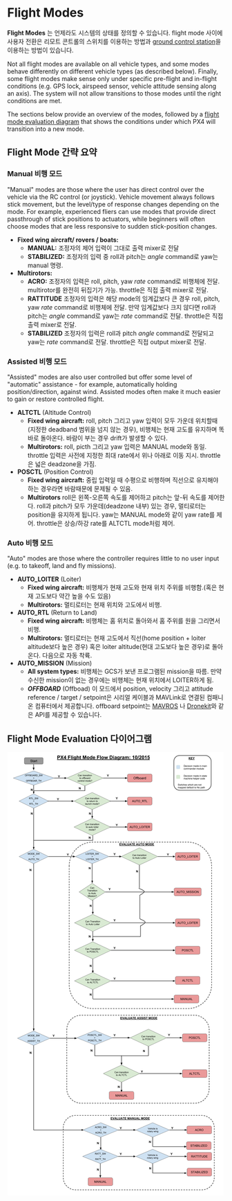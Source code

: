 # Flight Modes

**Flight Modes** 는 언제라도 시스템의 상태를 정의할 수 있습니다. flight mode 사이에 사용자 전환은 리모트 콘트롤의 스위치를 이용하는 방법과 [ground control station](../qgc/README.md)을 이용하는 방법이 있습니다.

Not all flight modes are available on all vehicle types, and some modes behave differently on different vehicle types (as described below). Finally, some flight modes make sense only under specific pre-flight and in-flight conditions (e.g. GPS lock, airspeed sensor, vehicle attitude sensing along an axis). The system will not allow transitions to those modes until the right conditions are met.

The sections below provide an overview of the modes, followed by a [flight mode evaluation diagram](#flight-mode-evaluation-diagram) that shows the conditions under which PX4 will transition into a new mode.


## Flight Mode 간략 요약

### Manual 비행 모드

"Manual" modes are those where the user has direct control over the vehicle via the RC control (or joystick). Vehicle movement always follows stick movement, but the level/type of response changes depending on the mode. For example, experienced fliers can use modes that provide direct passthrough of stick positions to actuators, while beginners will often choose modes that are less responsive to sudden stick-position changes.

* **Fixed wing aircraft/ rovers / boats:**
  * **MANUAL:** 조정자의 제어 입력이 그대로 출력 mixer로 전달
  * **STABILIZED:** 조정자의 입력 중 roll과 pitch는 *angle* command로 yaw는 manual 명령.
* **Multirotors:**
  * **ACRO:** 조정자의 입력은 roll, pitch, yaw *rate* command로 비행체에 전달. multirotor를 완전히 뒤집기가 가능. throttle은 직접 출력 mixer로 전달.
  * **RATTITUDE** 조정자의 입력은 해당 mode의 임계값보다 큰 경우 roll, pitch, yaw *rate* command로 비행체에 전달. 만약 임계값보다 크지 않다면 roll과 pitch는 *angle* command로 yaw는 *rate* command로 전달. throttle은 직접 출력 mixer로 전달.
  * **STABILIZED** 조정자의 입력은 roll과 pitch *angle* command로 전달되고 yaw는 *rate* command로 전달. throttle은 직접 output mixer로 전달.

### Assisted 비행 모드

"Assisted" modes are also user controlled but offer some level of "automatic" assistance - for example, automatically holding position/direction, against wind. Assisted modes often make it much easier to gain or restore controlled flight.

* **ALTCTL** (Altitude Control)
  * **Fixed wing aircraft:** roll, pitch 그리고 yaw 입력이 모두 가운데 위치할때(지정한 deadband 범위을 넘지 않는 경우), 비행체는 현재 고도를 유지하며 똑바로 돌아온다. 바람이 부는 경우 drift가 발생할 수 있다.
  * **Multirotors:** roll, picth 그리고 yaw 입력은 MANUAL mode와 동일. throttle 입력은 사전에 지정한 최대 rate에서 위나 아래로 이동 지시. throttle은 넓은 deadzone을 가짐.
* **POSCTL** (Position Control)
  * **Fixed wing aircraft:** 중립 입력일 때 수평으로 비행하며 직선으로 유지해야 하는 경우라면 바람때문에 문제될 수 있음.
  * **Multirotors** roll은 왼쪽-오른쪽 속도를 제어하고 pitch는 앞-뒤 속도를 제어한다. roll과 pitch가 모두 가운데(deadzone 내부) 있는 경우, 멀티로터는 position을 유지하게 됩니다. yaw는 MANUAL mode와 같이 yaw rate를 제어. throttle은 상승/하강 rate를 ALTCTL mode처럼 제어.

### Auto 비행 모드

"Auto" modes are those where the controller requires little to no user input (e.g. to takeoff, land and fly missions).

* **AUTO_LOITER** (Loiter)
  * **Fixed wing aircraft:** 비행체가 현재 고도와 현재 위치 주위를 비행함.(혹은 현재 고도보다 약간 높을 수도 있음)
  * **Multirotors:** 멀티로터는 현재 위치와 고도에서 비행.
* **AUTO_RTL** (Return to Land)
  * **Fixed wing aircraft:** 비행체는 홈 위치로 돌아와서 홈 주위를 원을 그리면서 비행.
  * **Multirotors:** 멀티로터는 현재 고도에서 직선(home position + loiter altitude보다 높은 경우) 혹은 loiter altitude(현대 고도보다 높은 경우)로 돌아온다. 다음으로 자동 착륙.
* **AUTO_MISSION** (Mission)
  * **All system types:** 비행체는 GCS가 보낸 프로그램된 mission을 따름. 만약 수신한 mission이 없는 경우에는 비행체는 현재 위치에서 LOITER하게 됨.
  * **_OFFBOARD_** (Offboad)
    이 모드에서 position, velocity 그리고 attitude reference / target / setpoint은 시리얼 케이블과 MAVLink로 연결된 컴패니온 컴퓨터에서 제공합니다. offboard setpoint는 [MAVROS](https://github.com/mavlink/mavros) 나 [Dronekit](http://dronekit.io)와 같은 API를 제공할 수 있습니다.

## Flight Mode Evaluation 다이어그램

![](../../assets/diagrams/commander-flow-diagram.png)
